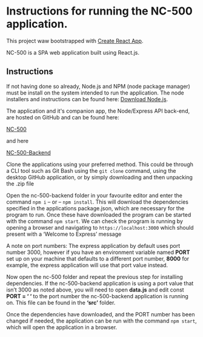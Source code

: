 # Instructions for running the NC-500 application.

This project waw bootstrapped with [Create React App](https://github.com/facebook/create-react-app).

NC-500 is a SPA web application built using React.js. 

## Instructions
If not having done so already, Node.js and NPM (node package manager) must be install on the system intended to run the application. The node installers and instructions can be found here: [Download  Node.js](https://nodejs.org/en/download).

The application and it's companion app, the Node/Express API back-end, are hosted on GitHub and can be found here:

[NC-500](https://github.com/J-JohnWills/nc-500)

and here

[NC-500-Backend](https://github.com/J-JohnWills/nc-500)

Clone the applications using your preferred method. This could be through a CLI tool such as Git Bash using the `git clone` command, using the desktop GitHub application, or by simply downloading and then unpacking the .zip file

Open the nc-500-backend folder in your favourite editor and enter the command `npm i` – or – `npm install`. This will download the dependencies specified in the applications package.json, which are necessary for the program to run. Once these have downloaded the program can be started with the command `npm start`. We can check the program is running by opening a browser and navigating to `https://localhost:3000` which should present with a ‘Welcome to Express’ message

A note on port numbers: The express application by default uses port number 3000, however if you have an environment variable named **PORT** set up on your machine that defaults to a different port number, **8000** for example, the express application will use that port value instead.

Now open the nc-500 folder and repeat the previous step for installing dependencies. If the nc-500-backend application is using a port value that isn’t 3000 as noted above, you will need to open **data.js** and edit const **PORT = ‘ ‘** to the port number the nc-500-backend application is running on. This file can be found in the **‘src’** folder.

Once the dependencies have downloaded, and the PORT number has been changed if needed, the application can be run with the command `npm start`, which will open the application in a browser.
